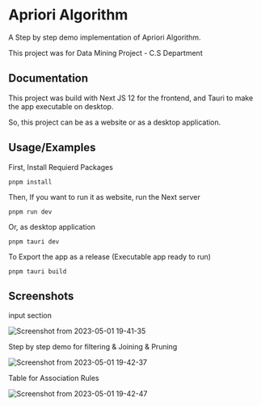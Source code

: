 
# Apriori Algorithm

A Step by step demo implementation of Apriori Algorithm.


This project was for Data Mining Project - C.S Department


## Documentation

This project was build with Next JS 12 for the frontend, and Tauri to make the app executable on desktop.

So, this project can be as a website or as a desktop application.


## Usage/Examples

First, Install Requierd Packages
```
pnpm install
```
Then, If you want to run it as website, run the Next server
```
pnpm run dev
``` 
Or, as desktop application
```
pnpm tauri dev
```
To Export the app as a release (Executable app ready to run)
```
pnpm tauri build
```
## Screenshots

input section

![Screenshot from 2023-05-01 19-41-35](https://user-images.githubusercontent.com/57106960/236008333-ade0c00e-81d4-492c-9470-8871c266a7b9.png)

Step by step demo for filtering & Joining & Pruning

![Screenshot from 2023-05-01 19-42-37](https://user-images.githubusercontent.com/57106960/236008375-6fe30805-d19d-4642-87d1-9dcc6dd21815.png)

Table for Association Rules

![Screenshot from 2023-05-01 19-42-47](https://user-images.githubusercontent.com/57106960/236008393-4a35ee2b-d889-4770-a0d9-930ef6398c7e.png)
